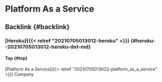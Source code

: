 # Platform As a Service


## Backlink {#backlink}


### [Heroku]({{< relref "20210705013012-heroku" >}}) {#heroku--20210705013012-heroku-dot-md}


#### Top {#top}

[Platform As a Service]({{< relref "20210705013022-platform_as_a_service" >}}) Company
